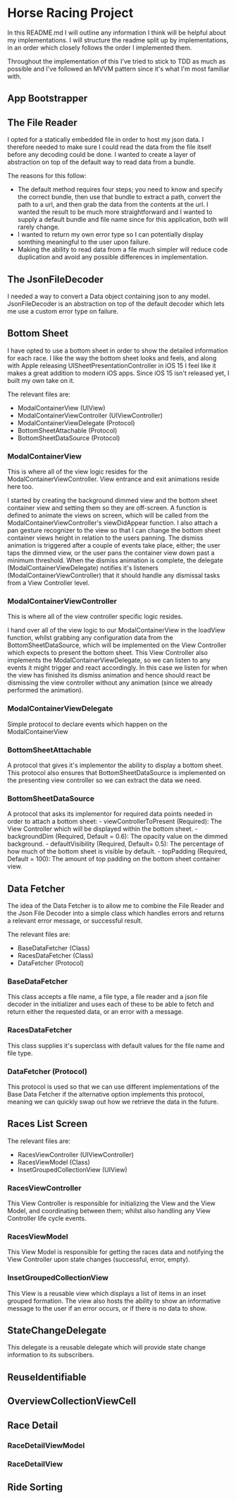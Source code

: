 # Horse Racing Project

In this README.md I will outline any information I think will be helpful about my implementations. I will structure the readme split up by implementations, in an order which closely follows the order I implemented them.

Throughout the implementation of this I've tried to stick to TDD as much as possible and I've followed an MVVM pattern since it's what I'm most familiar with.

## App Bootstrapper

## The File Reader

I opted for a statically embedded file in order to host my json data. I therefore needed to make sure I could read the data from the file itself before any decoding could be done. I wanted to create a layer of abstraction on top of the default way to read data from a bundle. 

The reasons for this follow:

- The default method requires four steps; you need to know and specify the correct bundle, then use that bundle to extract a path, convert the path to a url, and then grab the data from the contents at the url. I wanted the result to be much more straightforward and I wanted to supply a default bundle and file name since for this application, both will rarely change.
- I wanted to return my own error type so I can potentially display somthing meaningful to the user upon failure.
- Making the ability to read data from a file much simpler will reduce code duplication and avoid any possible differences in implementation.

## The JsonFileDecoder

I needed a way to convert a Data object containing json to any model. JsonFileDecoder is an abstraction on top of the default decoder which lets me use a custom error type on failure.

## Bottom Sheet

I have opted to use a bottom sheet in order to show the detailed information for each race. I like the way the bottom sheet looks and feels, and along with Apple releasing UISheetPresentationController in iOS 15 I feel like it makes a great addition to modern iOS apps. Since iOS 15 isn't released yet, I built my own take on it.

The relevant files are:

- ModalContainerView (UIView)
- ModalContainerViewController (UIViewController)
- ModalContainerViewDelegate (Protocol)
- BottomSheetAttachable (Protocol)
- BottomSheetDataSource (Protocol)

### ModalContainerView

This is where all of the view logic resides for the ModalContainerViewController. View entrance and exit animations reside here too.

I started by creating the background dimmed view and the bottom sheet container view and setting them so they are off-screen. A function is defined to animate the views on screen, which will be called from the ModalContainerViewController's viewDidAppear function. 
I also attach a pan gesture recognizer to the view so that I can change the bottom sheet container views height in relation to the users panning.
The dismiss animation is triggered after a couple of events take place, either; the user taps the dimmed view, or the user pans the container view down past a minimum threshold.
When the dismiss animation is complete, the delegate (ModalContainerViewDelegate) notifies it's listeners (ModalContainerViewController) that it should handle any dismissal tasks from a View Controller level.

### ModalContainerViewController

This is where all of the view controller specific logic resides.

I hand over all of the view logic to our ModalContainerView in the loadView function, whilst grabbing any configuration data from the BottomSheetDataSource, which will be implemented on the View Controller which expects to present the bottom sheet.
This View Controller also implements the ModalContainerViewDelegate, so we can listen to any events it might trigger and react accordingly. In this case we listen for when the view has finished its dismiss animation and hence should react be dismissing the view controller without any animation (since we already performed the animation).

### ModalContainerViewDelegate

Simple protocol to declare events which happen on the ModalContainerView

### BottomSheetAttachable

A protocol that gives it's implementor the ability to display a bottom sheet.
This protocol also ensures that BottomSheetDataSource is implemented on the presenting view controller so we can extract the data we need.

### BottomSheetDataSource

A protocol that asks its implementor for required data points needed in order to attach a bottom sheet:
    - viewControllerToPresent (Required): The View Controller which will be displayed within the bottom sheet.
    - backgroundDim (Required, Default = 0.6): The opacity value on the dimmed background. 
    - defaultVisibility (Required, Default= 0.5): The percentage of how much of the bottom sheet is visible by default.
    - topPadding (Required, Default = 100): The amount of top padding on the bottom sheet container view.

## Data Fetcher

The idea of the Data Fetcher is to allow me to combine the File Reader and the Json File Decoder into a simple class which handles errors and returns a relevant error message, or successful result. 

The relevant files are:

- BaseDataFetcher (Class)
- RacesDataFetcher (Class)
- DataFetcher (Protocol)

### BaseDataFetcher

This class accepts a file name, a file type, a file reader and a json file decoder in the initializer and uses each of these to be able to fetch and return either the requested data, or an error with a message.

### RacesDataFetcher

This class supplies it's superclass with default values for the file name and file type.

### DataFetcher (Protocol)

This protocol is used so that we can use different implementations of the Base Data Fetcher if the alternative option implements this protocol, meaning we can quickly swap out how we retrieve the data in the future.

## Races List Screen

The relevant files are:

- RacesViewController (UIViewController)
- RacesViewModel (Class)
- InsetGroupedCollectionView (UIView)

### RacesViewController

This View Controller is responsible for initializing the View and the View Model, and coordinating between them; whilst also handling any View Controller life cycle events.

### RacesViewModel

This View Model is responsible for getting the races data and notifying the View Controller upon state changes (successful, error, empty).

### InsetGroupedCollectionView

This View is a reusable view which displays a list of items in an inset grouped formation. The view also hosts the ability to show an informative message to the user if an error occurs, or if there is no data to show.

## StateChangeDelegate

This delegate is a reusable delegate which will provide state change information to its subscribers.

## ReuseIdentifiable

## OverviewCollectionViewCell

## Race Detail

### RaceDetailViewModel

### RaceDetailView

## Ride Sorting


